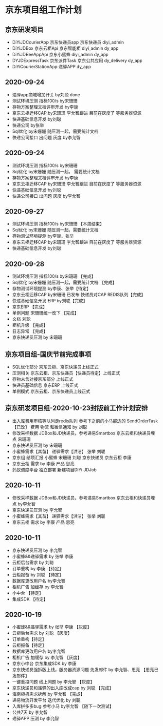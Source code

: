 # 京东项目组工作计划

## 京东研发项目
- DiYiJDCourierApp 京东快递员app 京东快递员 diyi_admin
- DiYiJDBox 京东云柜Api 京东智能柜 diyi_admin dy_app
- DiYiJDBeeAppApi 京东小蜜蜂 diyi_admin dy_app
- DYJDExpressTask 京东派件Task 京东公共应用 dy_delivery dy_app
- DiYiCourierStationApp 递驿APP dy_app

## 2020-09-24
- 递驿app商城增加开关 by刘聪  done
- 测试环境压测 指标100/s by宋珊珊  
- 存物方案整理文档评审开发 by李康
- 京东云柜迁移CAP by宋珊珊 李允智跟进 目前在灰度了 等服务器资源
- 快递基础信息开发 by刘聪 
- 快递公司 by张举
- Sql优化 by宋姗姗 随压测一起，需要统计文档
- 快递公司接口 出问题 灰度 by李允智


## 2020-09-24
- 测试环境压测 指标100/s by宋珊珊  
- Sql优化 by宋姗姗 随压测一起， 需要统计文档
- 存物方案整理文档评审开发 by李康
- 京东云柜迁移CAP by宋珊珊 李允智跟进 目前在灰度了 等服务器资源
- 快递基础信息开发 by刘聪 
- 快递公司接口 出问题 灰度 by李允智


## 2020-09-27
- 测试环境压测 指标100/s by宋珊珊 【本周结束】
- Sql优化 by宋姗姗 随压测一起，需要统计文档 
- 存物测试环境提测 by李康、张举
- 京东云柜迁移CAP by宋珊珊 李允智跟进 目前在灰度了 等服务器资源
- 快递基础信息开发 by刘聪


## 2020-09-28
- 测试环境压测 指标100/s by宋珊珊 【完成】
- Sql优化 by宋姗姗 随压测一起，需要统计文档 【完成】
- 存物测试环境提测 by李康、张举【待定】
- 京东云柜迁移CAP by宋珊珊 已发布  快递员对CAP REDIS队列【完成】
- 快递基础信息开发 ERP by刘聪【完成】
- 京东ERP 【完成】
- 单例问题 宋珊珊统一改下 【完成】
- 文档 刘聪
- 柜机升级 【完成】
- 日志异常 【完成】
- 京东快递员压测 by 宋珊珊

## 京东项目组-国庆节前完成事项
- SQL优化部分 京东云柜、京东快递员上线正式
- 压测相关 京东云柜、京东快递员【快递员待定】上线正式
- 存物未含对接京东部分 上线正式 
- 快递员基础信息 京东ERP 上线正式 
- 单例模式 京东云柜、京东快递员上线正式


## 京东研发项目组-2020-10-23封版前工作计划安排
- 出入库费用审核等队列走redis队列  参考下之前的小马那边的  SendOrderTask【已改】 费用 物流 和微信通知 by 刘聪
- 修改采样数据 JDBox和JD快递员，参考递易Smartbox 京东云柜和快递员埋点 宋珊珊    
- 京东快递员压测 by 宋珊珊 
- 小蜜蜂需求【其苗】 递驿需求【洪洁】 张举 刘聪
- 京东组 结项汇报 小蜜蜂 宋珊珊 刘聪 京东快递员 京东云柜 李康
- 京东云柜 需求 by 李康 产品 思亮
- 蚂蚁调度平台 独立部署 新建项目DiYi.JDJob  


## 2020-10-11
- 修改采样数据 JDBox和JD快递员，参考递易Smartbox 京东云柜和快递员埋点 by李允智
- 京东快递员压测 by 李允智
- 小蜜蜂需求【其苗】 递驿需求【洪洁】 张举 刘聪
- 京东云柜 需求 by 李康 产品 思亮

## 2020-10-11
- 京东快递员压测 by 李允智
- 小蜜蜂&&递驿需求 by 张举 李康
- 云柜后台需求 by 刘聪
- 订单重构 by 李康 【待定】
- 云柜报备 by 刘聪 【待定】
- 数据库更改用户名 by李允智
- 柜机广告 加缓存 by 李允智
- 小中台 【待定】
- 集成SDK 【待定】



## 2020-10-19
- 小蜜蜂&&递驿需求 by 张举 李康 【灰度】
- 云柜后台需求 by 刘聪 【灰度】
- 订单重构【待定】
- 云柜报备【待定】
- 数据库更改用户名 by李允智
- 柜机广告 加缓存 by 李允智 【灰度】
- 京东小中台 京东集成SDK by 李康
- 京东快递员强拆版上线，服务器资源问题  先发邮件 by 李允智、思亮 【思亮已发邮件】
- 一键重投问题 线上问题 by 李允智 【灰度】
- 京东快递员和递驿的出入库改成cap by 刘聪 【完成】
- 海南柜机需求拆解 by 李允智 【完成】
- 递易物流开发平台 迭代优化 by 刘聪
- 入库拼多多bug 参考小马 by李允智 【随下一次测试】
- 公共7天 by 李允智 
- 递驿APP 压测 by 李允智